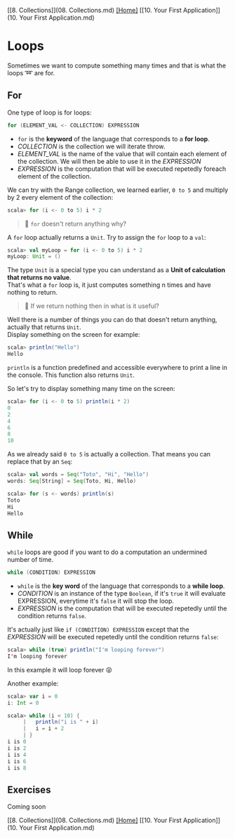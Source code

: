 [[8. Collections]](08. Collections.md) [[Home]](../ReadMe.md) [[10. Your First Application]](10. Your First Application.md)

# Loops

Sometimes we want to compute something many times and that is what the loops :loop: are for.

## For

One type of loop is for loops:
```scala
for (ELEMENT_VAL <- COLLECTION) EXPRESSION
```
* `for` is the **keyword** of the language that corresponds to a **for loop**.
* *COLLECTION* is the collection we will iterate throw.
* *ELEMENT_VAL* is the name of the value that will contain each element of the collection. We will then be able to use it in the *EXPRESSION*
* *EXPRESSION* is the computation that will be executed repetedly foreach element of the collection.

We can try with the Range collection, we learned earlier, `0 to 5` and multiply by 2 every element of the collection:
```scala
scala> for (i <- 0 to 5) i * 2
```

> :raising_hand: `for` doesn't return anything why?

A `for` loop actually returns a `Unit`. Try to assign the `for` loop to a `val`:
```scala
scala> val myLoop = for (i <- 0 to 5) i * 2
myLoop: Unit = ()
```

The type `Unit` is a special type you can understand as a **Unit of calculation that returns no value**.  
That's what a `for` loop is, it just computes something n times and have nothing to return.

> :raising_hand: If we return nothing then in what is it useful?

Well there is a number of things you can do that doesn't return anything, actually that returns `Unit`.  
Display something on the screen for example:
```scala
scala> println("Hello")
Hello
```
`println` is a function predefined and accessible everywhere to print a line in the console. This function also returns `Unit`.

So let's try to display something many time on the screen:
```scala
scala> for (i <- 0 to 5) println(i * 2)
0
2
4
6
8
10
```

As we already said `0 to 5` is actually a collection. That means you can replace that by an `Seq`:
```scala
scala> val words = Seq("Toto", "Hi", "Hello")
words: Seq[String] = Seq(Toto, Hi, Hello)

scala> for (s <- words) println(s)
Toto
Hi
Hello
```

## While

`while` loops are good if you want to do a computation an undermined number of time.
```scala
while (CONDITION) EXPRESSION
```
* `while` is the **key word** of the language that corresponds to a **while loop**.
* *CONDITION* is an instance of the type `Boolean`, if it's `true` it will evaluate EXPRESSION, everytime it's `false` it will stop the loop.
* *EXPRESSION* is the computation that will be executed repetedly until the condition returns `false`.

It's actually just like `if (CONDITION) EXPRESSION` except that the *EXPRESSION* will be executed repetedly until the condition returns `false`:
```scala
scala> while (true) println("I'm looping forever")
I'm looping forever
```
In this example it will loop forever :stuck_out_tongue_closed_eyes:

Another example:
```scala
scala> var i = 0
i: Int = 0

scala> while (i < 10) {
     |   println("i is " + i)
     |   i = i + 2
     | }
i is 0
i is 2
i is 4
i is 6
i is 8
```

## Exercises

Coming soon

[[8. Collections]](08. Collections.md) [[Home]](../ReadMe.md) [[10. Your First Application]](10. Your First Application.md)
